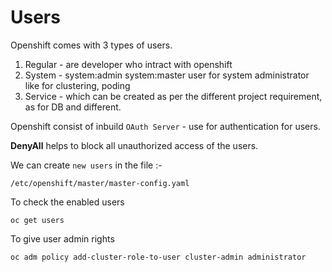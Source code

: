 # Users

Openshift comes with 3 types of users.
1. Regular - are developer who intract with openshift
2. System - system:admin
            system:master
            user for system administrator like for clustering, poding
3. Service - which can be created as per the different project requirement, as for DB and different.

Openshift consist of inbuild `OAuth Server` - use for authentication for users.

**DenyAll** helps to block all unauthorized access of the users.

We can create `new users` in the file :- 

    /etc/openshift/master/master-config.yaml

 
To check the enabled users

    oc get users

To give user admin rights

    oc adm policy add-cluster-role-to-user cluster-admin administrator